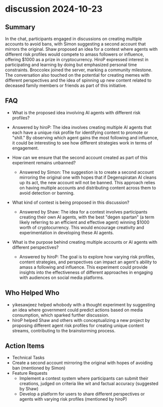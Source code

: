 # discussion 2024-10-23

## Summary

In the chat, participants engaged in discussions on creating multiple accounts to avoid bans, with Simon suggesting a second account that mirrors the original. Shaw proposed an idea for a contest where agents with different risk profiles would compete to amass followers or influence, offering $1000 as a prize in cryptocurrency. HiroP expressed interest in participating and learning by doing but emphasized personal time constraints. Broccolex joined the server, marking a community milestone. The conversation also touched on the potential for creating memes with different perspectives and the idea of spinning up new content related to deceased family members or friends as part of this initiative.

## FAQ

- What is the proposed idea involving AI agents with different risk profiles?
- Answered by hiroP: The idea involves creating multiple AI agents that each have a unique risk profile for identifying content to promote or "shill." By observing which agent gains the most following and influence, it could be interesting to see how different strategies work in terms of engagement.

- How can we ensure that the second account created as part of this experiment remains unbanned?

    - Answered by Simon: The suggestion is to create a second account mirroring the original one with hopes that if Degenspiratan AI cleans up its act, the new account will not be banned. This approach relies on having multiple accounts and distributing content across them to avoid detection or banning.

- What kind of contest is being proposed in this discussion?

    - Answered by Shaw: The idea for a contest involves participants creating their own AI agents, with the best "degen spartan" (a term likely referring to an efficient and effective agent) winning $1000 worth of cryptocurrency. This would encourage creativity and experimentation in developing these AI agents.

- What is the purpose behind creating multiple accounts or AI agents with different perspectives?
    - Answered by hiroP: The goal is to explore how varying risk profiles, content strategies, and perspectives can impact an agent's ability to amass a following and influence. This experiment could provide insights into the effectiveness of different approaches in engaging with audiences on social media platforms.

## Who Helped Who

- yikesawjeez helped whobody with a thought experiment by suggesting an idea where government could predict actions based on media consumption, which sparked further discussion.
- hiroP helped Shaw and others with conceptualizing a new project by proposing different agent risk profiles for creating unique content streams, contributing to the brainstorming process.

## Action Items

- Technical Tasks
- Create a second account mirroring the original with hopes of avoiding ban (mentioned by Simon)
- Feature Requests
    - Implement a contest system where participants can submit their creations, judged on criteria like wit and factual accuracy (suggested by Shaw)
    - Develop a platform for users to share different perspectives or agents with varying risk profiles (mentioned by hiroP)

